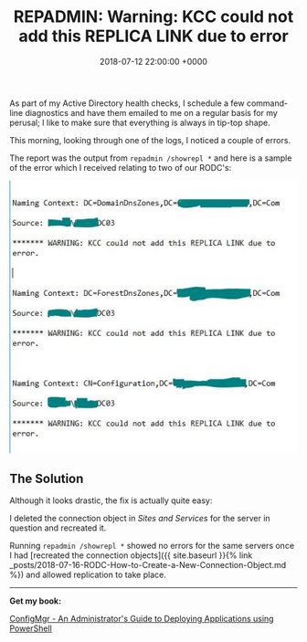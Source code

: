 ﻿---
layout: post
title:  "REPADMIN: Warning: KCC could not add this REPLICA LINK due to error"
date:   2018-07-12 22:00:00 +0000
categories: RepAdmin
tags: [repadmin,kcc,replica,error]
---
As part of my Active Directory health checks,  I schedule a few command-line diagnostics and have them emailed to me on a regular basis for my perusal; I like to make sure that everything is always in tip-top shape.

This morning, looking through one of the logs, I noticed a couple of errors.

The report was the output from `repadmin /showrepl *` and here is a sample of the error which I received relating to two of our RODC's:

![1-2](/assets/images/1-2.JPG)


## The Solution
Although it looks drastic, the fix is actually quite easy:

I deleted the connection object in *Sites and Services* for the server in question and recreated it.

Running `repadmin /showrepl *` showed no errors for the same servers once I had [recreated the connection objects]({{ site.baseurl }}{% link _posts/2018-07-16-RODC-How-to-Create-a-New-Connection-Object.md %}) and allowed replication to take place.

---

**Get my book:**

[ConfigMgr - An Administrator's Guide to Deploying Applications using PowerShell](https://leanpub.com/configmgr-DeployUsingPS)